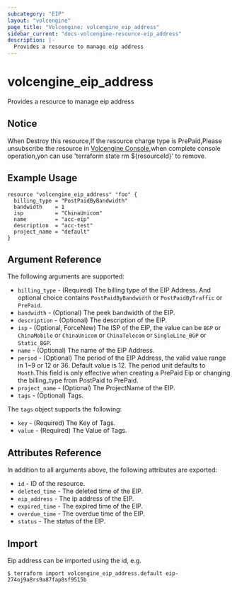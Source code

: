 ```yaml
---
subcategory: "EIP"
layout: "volcengine"
page_title: "Volcengine: volcengine_eip_address"
sidebar_current: "docs-volcengine-resource-eip_address"
description: |-
  Provides a resource to manage eip address
---
```

# volcengine_eip_address
Provides a resource to manage eip address
## Notice
When Destroy this resource,If the resource charge type is PrePaid,Please unsubscribe the resource 
in  [Volcengine Console](https://console.volcengine.com/finance/unsubscribe/),when complete console operation,yon can
use 'terraform state rm ${resourceId}' to remove.
## Example Usage
```hcl
resource "volcengine_eip_address" "foo" {
  billing_type = "PostPaidByBandwidth"
  bandwidth    = 1
  isp          = "ChinaUnicom"
  name         = "acc-eip"
  description  = "acc-test"
  project_name = "default"
}
```
## Argument Reference
The following arguments are supported:
* `billing_type` - (Required) The billing type of the EIP Address. And optional choice contains `PostPaidByBandwidth` or `PostPaidByTraffic` or `PrePaid`.
* `bandwidth` - (Optional) The peek bandwidth of the EIP.
* `description` - (Optional) The description of the EIP.
* `isp` - (Optional, ForceNew) The ISP of the EIP, the value can be `BGP` or `ChinaMobile` or `ChinaUnicom` or `ChinaTelecom` or `SingleLine_BGP` or `Static_BGP`.
* `name` - (Optional) The name of the EIP Address.
* `period` - (Optional) The period of the EIP Address, the valid value range in 1~9 or 12 or 36. Default value is 12. The period unit defaults to `Month`.This field is only effective when creating a PrePaid Eip or changing the billing_type from PostPaid to PrePaid.
* `project_name` - (Optional) The ProjectName of the EIP.
* `tags` - (Optional) Tags.

The `tags` object supports the following:

* `key` - (Required) The Key of Tags.
* `value` - (Required) The Value of Tags.

## Attributes Reference
In addition to all arguments above, the following attributes are exported:
* `id` - ID of the resource.
* `deleted_time` - The deleted time of the EIP.
* `eip_address` - The ip address of the EIP.
* `expired_time` - The expired time of the EIP.
* `overdue_time` - The overdue time of the EIP.
* `status` - The status of the EIP.


## Import
Eip address can be imported using the id, e.g.
```
$ terraform import volcengine_eip_address.default eip-274oj9a8rs9a87fap8sf9515b
```

